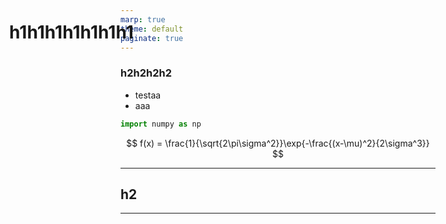 ```yaml
---
marp: true
theme: default
paginate: true
---
```


<style>
    h1{
        position: absolute;
        left: 50px; top: 50px;
    }
</style>

# h1h1h1h1h1h1h1


### h2h2h2h2
- testaa
- aaa

```python
import numpy as np
```

$$
f(x) = \frac{1}{\sqrt{2\pi\sigma^2}}\exp{-\frac{(x-\mu)^2}{2\sigma^3}}
$$

---

## h2

---